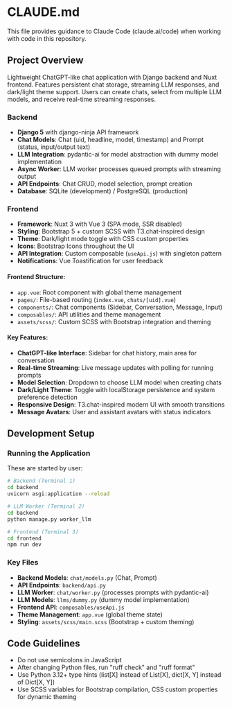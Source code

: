 # CLAUDE.md

This file provides guidance to Claude Code (claude.ai/code) when working with code in this repository.

## Project Overview

Lightweight ChatGPT-like chat application with Django backend and Nuxt frontend. 
Features persistent chat storage, streaming LLM responses, and dark/light theme support. 
Users can create chats, select from multiple LLM models, and receive real-time streaming responses.

### Backend

- **Django 5** with django-ninja API framework
- **Chat Models**: Chat (uid, headline, model, timestamp) and Prompt (status, input/output text)
- **LLM Integration**: pydantic-ai for model abstraction with dummy model implementation
- **Async Worker**: LLM worker processes queued prompts with streaming output
- **API Endpoints**: Chat CRUD, model selection, prompt creation
- **Database**: SQLite (development) / PostgreSQL (production)

### Frontend

- **Framework**: Nuxt 3 with Vue 3 (SPA mode, SSR disabled)
- **Styling**: Bootstrap 5 + custom SCSS with T3.chat-inspired design
- **Theme**: Dark/light mode toggle with CSS custom properties
- **Icons**: Bootstrap Icons throughout the UI
- **API Integration**: Custom composable (`useApi.js`) with singleton pattern
- **Notifications**: Vue Toastification for user feedback

#### Frontend Structure:
- `app.vue`: Root component with global theme management
- `pages/`: File-based routing (`index.vue`, `chats/[uid].vue`)
- `components/`: Chat components (Sidebar, Conversation, Message, Input)
- `composables/`: API utilities and theme management
- `assets/scss/`: Custom SCSS with Bootstrap integration and theming

#### Key Features:
- **ChatGPT-like Interface**: Sidebar for chat history, main area for conversation
- **Real-time Streaming**: Live message updates with polling for running prompts
- **Model Selection**: Dropdown to choose LLM model when creating chats
- **Dark/Light Theme**: Toggle with localStorage persistence and system preference detection
- **Responsive Design**: T3.chat-inspired modern UI with smooth transitions
- **Message Avatars**: User and assistant avatars with status indicators

## Development Setup

### Running the Application
These are started by user:
```bash
# Backend (Terminal 1)
cd backend
uvicorn asgi:application --reload

# LLM Worker (Terminal 2) 
cd backend
python manage.py worker_llm

# Frontend (Terminal 3)
cd frontend
npm run dev
```

### Key Files
- **Backend Models**: `chat/models.py` (Chat, Prompt)
- **API Endpoints**: `backend/api.py` 
- **LLM Worker**: `chat/worker.py` (processes prompts with pydantic-ai)
- **LLM Models**: `llms/dummy.py` (dummy model implementation)
- **Frontend API**: `composables/useApi.js`
- **Theme Management**: `app.vue` (global theme state)
- **Styling**: `assets/scss/main.scss` (Bootstrap + custom theming)

## Code Guidelines

- Do not use semicolons in JavaScript
- After changing Python files, run "ruff check" and "ruff format"
- Use Python 3.12+ type hints (list[X] instead of List[X], dict[X, Y] instead of Dict[X, Y])
- Use SCSS variables for Bootstrap compilation, CSS custom properties for dynamic theming